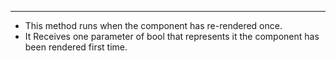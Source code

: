 
---
- This method runs when the component has re-rendered once.
- It Receives one parameter of bool that represents it the component has been rendered first time.